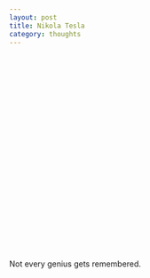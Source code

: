 ```yaml
---
layout: post
title: Nikola Tesla
category: thoughts
---
```


<object width="425" height="355"><param name="movie" value="http://www.youtube.com/v/gt8Y93k0pB0&rel=1"></param><param name="wmode" value="transparent"></param><embed src="http://www.youtube.com/v/gt8Y93k0pB0&rel=1" type="application/x-shockwave-flash" wmode="transparent" width="425" height="355"></embed></object>

Not every genius gets remembered.
